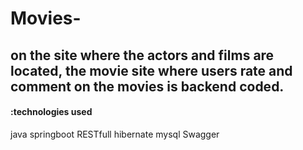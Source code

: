 # Movies-
##  on the site where the actors and films are located, the movie site where users rate and comment on the movies is backend coded.
#### :technologies used

java
springboot
RESTfull
hibernate
mysql
Swagger

